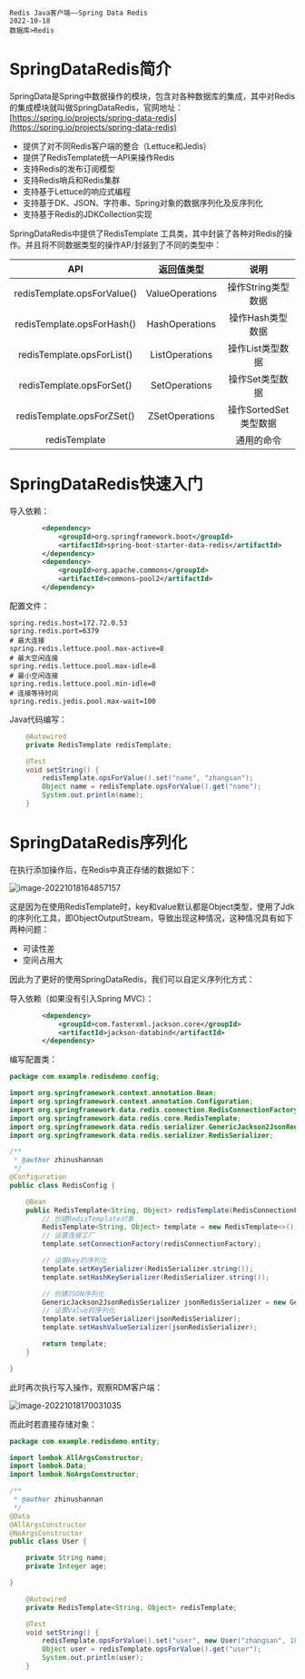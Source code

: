 ```text
Redis Java客户端——Spring Data Redis
2022-10-18
数据库>Redis
```

# SpringDataRedis简介

SpringData是Spring中数据操作的模块，包含对各种数据库的集成，其中对Redis的集成模块就叫做SpringDataRedis，官网地址：[https://spring.io/projects/spring-data-redis](https://spring.io/projects/spring-data-redis)

- 提供了对不同Redis客户端的整合（Lettuce和Jedis）
- 提供了RedisTemplate统一API来操作Redis
- 支持Redis的发布订阅模型
- 支持Redis哨兵和Redis集群
- 支持基于Lettuce的响应式编程
- 支持基于DK、JSON、字符串、Spring对象的数据序列化及反序列化
- 支持基于Redis的JDKCollection实现

SpringDataRedis中提供了RedisTemplate 工具类，其中封装了各种对Redis的操作。并且将不同数据类型的操作AP/封装到了不同的类型中：

|             API             |   返回值类型    |         说明          |
| :-------------------------: | :-------------: | :-------------------: |
| redisTemplate.opsForValue() | ValueOperations |  操作String类型数据   |
| redisTemplate.opsForHash()  | HashOperations  |   操作Hash类型数据    |
| redisTemplate.opsForList()  | ListOperations  |   操作List类型数据    |
|  redisTemplate.opsForSet()  |  SetOperations  |    操作Set类型数据    |
| redisTemplate.opsForZSet()  | ZSetOperations  | 操作SortedSet类型数据 |
|        redisTemplate        |                 |      通用的命令       |

# SpringDataRedis快速入门

导入依赖：

```xml
        <dependency>
            <groupId>org.springframework.boot</groupId>
            <artifactId>spring-boot-starter-data-redis</artifactId>
        </dependency>
        <dependency>
            <groupId>org.apache.commons</groupId>
            <artifactId>commons-pool2</artifactId>
        </dependency>
```

配置文件：

```properties
spring.redis.host=172.72.0.53
spring.redis.port=6379
# 最大连接
spring.redis.lettuce.pool.max-active=8
# 最大空闲连接
spring.redis.lettuce.pool.max-idle=8
# 最小空闲连接
spring.redis.lettuce.pool.min-idle=0
# 连接等待时间
spring.redis.jedis.pool.max-wait=100
```

Java代码编写：

```java
    @Autowired
    private RedisTemplate redisTemplate;

    @Test
    void setString() {
        redisTemplate.opsForValue().set("name", "zhangsan");
        Object name = redisTemplate.opsForValue().get("name");
        System.out.println(name);
    }
```

# SpringDataRedis序列化

在执行添加操作后，在Redis中真正存储的数据如下：

![image-20221018164857157](https://picgo.kwcoder.club/202208/202210181648182.png)

这是因为在使用RedisTemplate时，key和value默认都是Object类型，使用了Jdk的序列化工具，即ObjectOutputStream，导致出现这种情况，这种情况具有如下两种问题：

- 可读性差
- 空间占用大

因此为了更好的使用SpringDataRedis，我们可以自定义序列化方式：

导入依赖（如果没有引入Spring MVC）：

```xml
        <dependency>
            <groupId>com.fasterxml.jackson.core</groupId>
            <artifactId>jackson-databind</artifactId>
        </dependency>
```

编写配置类：

```java
package com.example.redisdemo.config;

import org.springframework.context.annotation.Bean;
import org.springframework.context.annotation.Configuration;
import org.springframework.data.redis.connection.RedisConnectionFactory;
import org.springframework.data.redis.core.RedisTemplate;
import org.springframework.data.redis.serializer.GenericJackson2JsonRedisSerializer;
import org.springframework.data.redis.serializer.RedisSerializer;

/**
 * @author zhinushannan
 */
@Configuration
public class RedisConfig {

    @Bean
    public RedisTemplate<String, Object> redisTemplate(RedisConnectionFactory redisConnectionFactory) {
        // 创建RedisTemplate对象
        RedisTemplate<String, Object> template = new RedisTemplate<>();
        // 设置连接工厂
        template.setConnectionFactory(redisConnectionFactory);

        // 设置key的序列化
        template.setKeySerializer(RedisSerializer.string());
        template.setHashKeySerializer(RedisSerializer.string());

        // 创建JSON序列化
        GenericJackson2JsonRedisSerializer jsonRedisSerializer = new GenericJackson2JsonRedisSerializer();
        // 设置Value的序列化
        template.setValueSerializer(jsonRedisSerializer);
        template.setHashValueSerializer(jsonRedisSerializer);

        return template;
    }

}
```

此时再次执行写入操作，观察RDM客户端：

![image-20221018170031035](https://picgo.kwcoder.club/202208/202210181700681.png)

而此时若直接存储对象：

```java
package com.example.redisdemo.entity;

import lombok.AllArgsConstructor;
import lombok.Data;
import lombok.NoArgsConstructor;

/**
 * @author zhinushannan
 */
@Data
@AllArgsConstructor
@NoArgsConstructor
public class User {

    private String name;
    private Integer age;

}
```

```java
    @Autowired
    private RedisTemplate<String, Object> redisTemplate;

    @Test
    void setString() {
        redisTemplate.opsForValue().set("user", new User("zhangsan", 18));
        Object user = redisTemplate.opsForValue().get("user");
        System.out.println(user);
    }
```



